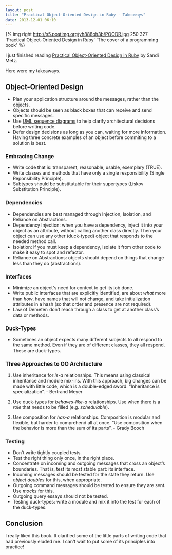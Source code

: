 ```yaml
---
layout: post
title: "Practical Object-Oriented Design in Ruby - Takeaways"
date: 2013-12-01 06:10
---
```


{% img right http://s5.postimg.org/yh888oh3b/POODR.jpg 250 327 'Practical Object-Oriented Design in Ruby' 'The cover of a programming book' %}

I just finished reading [Practical Object-Oriented Design in Ruby](http://www.poodr.com/) by Sandi Metz.

Here were my takeaways.

## Object-Oriented Design

- Plan your application structure around the messages, rather than the objects.
- Objects should be seen as black boxes that can receive and send specific messages.
- Use [UML sequence diagrams](http://www.tracemodeler.com/articles/a_quick_introduction_to_uml_sequence_diagrams/) to help clarify architectural decisions before writing code.
- Defer design decisions as long as you can, waiting for more information. Having three concrete examples of an object before commiting to a solution is best.



### Embracing Change
- Write code that is: transparent, reasonable, usable, exemplary (TRUE).
- Write classes and methods that have only a single responsibility (Single Reponsibility Principle).
- Subtypes should be substitutable for their supertypes (Liskov Substitution Principle).



### Dependencies
- Dependencies are best managed through Injection, Isolation, and Reliance on Abstractions.
- Dependency Injection: when you have a dependency, inject it into your object as an attribute, without calling another class directly. Then your object can use any other (duck-typed) object that responds to the needed method call.
- Isolation: if you must keep a dependency, isolate it from other code to make it easy to spot and refactor.
- Reliance on Abstractions: objects should depend on things that change less than they do (abstractions).



### Interfaces
- Minimize an object's need for context to get its job done.
- Write public interfaces that are explicitly identified, are about *what* more than *how*, have names that will not change, and take initialization attributes in a hash (so that order and presence are not required).
- Law of Demeter: don’t reach through a class to get at another class’s data or methods.



### Duck-Types
- Sometimes an object expects many different subjects to all respond to the same method. Even if they are of different classes, they all respond. These are duck-types.



### Three Approaches to OO Architecture

1. Use inheritance for _is-a_ relationships. This means using classical inheritance and module mix-ins. With this approach, big changes can be made with little code, which is a double-edged sword. “Inheritance is specialization”. - Bertrand Meyer

2. Use duck-types for _behaves-like-a_ relationships. Use when there is a *role* that needs to be filled (e.g. *schedulable*).

3. Use composition for _has-a_ relationships. Composition is modular and flexible, but harder to comprehend all at once. “Use composition when the behavior is more than the sum of its parts”. - Grady Booch


### Testing

- Don’t write tightly coupled tests.
- Test the right thing only once, in the right place.
- Concentrate on incoming and outgoing messages that cross an object’s boundaries. That is, test its most stable part: its interface.
- Incoming messages should be tested for the state they return. Use *object doubles* for this, when appropriate.
- Outgoing command messages should be tested to ensure they are sent. Use *mocks* for this.
- Outgoing query essays should not be tested.
- Testing duck-types: write a module and mix it into the test for each of the duck-types.

## Conclusion

I really liked this book. It clarified some of the little parts of writing code that had previously eluded me. I can't wait to put some of its principles into practice!
